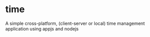 time
====

A simple cross-platform, (client-server or local) time management application using appjs and nodejs